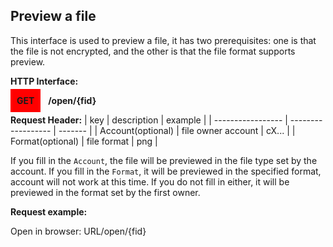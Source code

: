 ## Preview a file
This interface is used to preview a file, it has two prerequisites: one is that the file is not encrypted, and the other is that the file format supports preview.

**HTTP Interface:**

<span style="background-color: red; padding: 10px;"><b>GET</b></span> &nbsp; <b>/open/{fid}</b>

**Request Header:**
| key               | description        | example |
| ----------------- | ------------------ | ------- |
| Account(optional) | file owner account | cX...   |
| Format(optional)  | file format        | png     |

If you fill in the `Account`, the file will be previewed in the file type set by the account. If you fill in the `Format`, it will be previewed in the specified format, account will not work at this time. If you do not fill in either, it will be previewed in the format set by the first owner.

**Request example:**

Open in browser: URL/open/{fid}